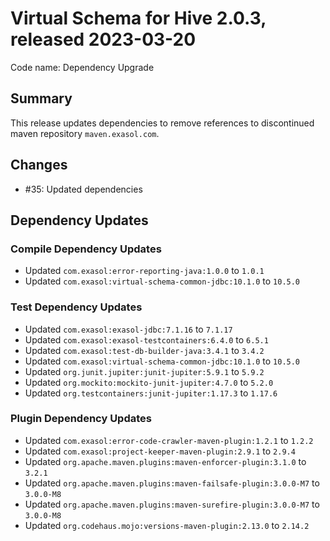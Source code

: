 # Virtual Schema for Hive 2.0.3, released 2023-03-20

Code name: Dependency Upgrade

## Summary

This release updates dependencies to remove references to discontinued maven repository `maven.exasol.com`.

## Changes

* #35: Updated dependencies

## Dependency Updates

### Compile Dependency Updates

* Updated `com.exasol:error-reporting-java:1.0.0` to `1.0.1`
* Updated `com.exasol:virtual-schema-common-jdbc:10.1.0` to `10.5.0`

### Test Dependency Updates

* Updated `com.exasol:exasol-jdbc:7.1.16` to `7.1.17`
* Updated `com.exasol:exasol-testcontainers:6.4.0` to `6.5.1`
* Updated `com.exasol:test-db-builder-java:3.4.1` to `3.4.2`
* Updated `com.exasol:virtual-schema-common-jdbc:10.1.0` to `10.5.0`
* Updated `org.junit.jupiter:junit-jupiter:5.9.1` to `5.9.2`
* Updated `org.mockito:mockito-junit-jupiter:4.7.0` to `5.2.0`
* Updated `org.testcontainers:junit-jupiter:1.17.3` to `1.17.6`

### Plugin Dependency Updates

* Updated `com.exasol:error-code-crawler-maven-plugin:1.2.1` to `1.2.2`
* Updated `com.exasol:project-keeper-maven-plugin:2.9.1` to `2.9.4`
* Updated `org.apache.maven.plugins:maven-enforcer-plugin:3.1.0` to `3.2.1`
* Updated `org.apache.maven.plugins:maven-failsafe-plugin:3.0.0-M7` to `3.0.0-M8`
* Updated `org.apache.maven.plugins:maven-surefire-plugin:3.0.0-M7` to `3.0.0-M8`
* Updated `org.codehaus.mojo:versions-maven-plugin:2.13.0` to `2.14.2`
